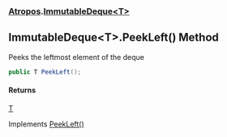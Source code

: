 ### [Atropos](Atropos.md 'Atropos').[ImmutableDeque&lt;T&gt;](ImmutableDeque_T_.md 'Atropos.ImmutableDeque&lt;T&gt;')
## ImmutableDeque&lt;T&gt;.PeekLeft() Method
Peeks the leftmost element of the deque  
```csharp
public T PeekLeft();
```
#### Returns
[T](ImmutableDeque_T_.md#Atropos_ImmutableDeque_T__T 'Atropos.ImmutableDeque&lt;T&gt;.T')  

Implements [PeekLeft()](IImmutableDeque_T__PeekLeft().md 'Atropos.IImmutableDeque&lt;T&gt;.PeekLeft()')  
